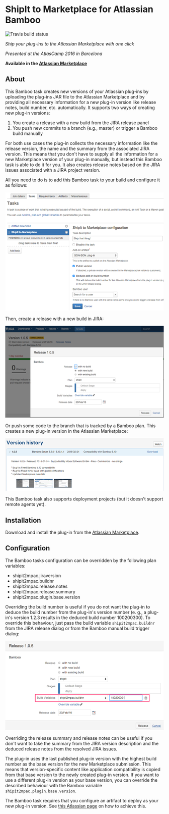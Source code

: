 # ShipIt to Marketplace for Atlassian Bamboo

![Travis build status](https://travis-ci.org/mibexsoftware/shipit2marketplace.svg?branch=master)

*Ship your plug-ins to the Atlassian Marketplace with one click*

*Presented at the AtlasCamp 2016 in Barcelona*

**Available in the [Atlassian Marketplace](https://marketplace.atlassian.com/plugins/ch.mibex.bamboo.shipit2mpac/server/overview)**


## About

This Bamboo task creates new versions of your Atlassian plug-ins by uploading the plug-ins JAR file to the Atlassian Marketplace
and by providing all necessary information for a new plug-in version like release notes, build number, etc. automatically.
It supports two ways of creating new plug-in versions:
 
1. You create a release with a new build from the JIRA release panel
2. You push new commits to a branch (e.g., master) or trigger a Bamboo build manually

For both use cases the plug-in collects the necessary information like the release version, the name and the summary 
from the associated JIRA version. This means that you don't have to supply all the information for a new Marketplace 
version of your plug-in manually, but instead this Bamboo task is able to do it for you. It also creates 
release notes based on the JIRA issues associated with a JIRA project version.

All you need to do is to add this Bamboo task to your build and configure it as follows:

![Screenshot Bamboo task configuration](doc/task-config.png)

Then, create a release with a new build in JIRA:

![Screenshot of how to trigger a release in JIRA](doc/release-from-jira.png)

Or push some code to the branch that is tracked by a Bamboo plan. This creates a new plug-in version in the Atlassian Marketplace:

![New Marketplace version](doc/marketplace-version.png)

This Bamboo task also supports deployment projects (but it doesn't support remote agents yet).


## Installation

Download and install the plug-in from the [Atlassian Marketplace](https://marketplace.atlassian.com/plugins/ch.mibex.bamboo.shipit2mpac/server/overview).


## Configuration

The Bamboo tasks configuration can be overridden by the following plan variables:
 
* shipit2mpac.jiraversion
* shipit2mpac.buildnr
* shipit2mpac.release.notes
* shipit2mpac.release.summary
* shipit2mpac.plugin.base.version

Overriding the build number is useful if you do not want the plug-in to deduce the build 
number from the plug-in's version number (e. g., a plug-in's version 1.2.3 results in the deduced build number 100200300).
To override this behaviour, just pass the build variable `shipit2mpac.buildnr` from the JIRA release dialog or from 
the Bamboo manual build trigger dialog:

![Screenshot Bamboo variable to override the build number](doc/build-variable.png)

Overriding the release summary and release notes can be useful if you don't want to take the summary from the JIRA
version description and the deduced release notes from the resolved JIRA issues.

The plug-in uses the last published plug-in version with the highest build number as the base version for the new Marketplace
submission. This means that version-specific content like application compatibility is copied from that base version to the
newly created plug-in version. If you want to use a different plug-in version as your base version, you can override the
described behaviour with the Bamboo variable `shipit2mpac.plugin.base.version`.

The Bamboo task requires that you configure an artifact to deploy as your new plug-in version. 
See [this Atlassian page](https://confluence.atlassian.com/display/BAMBOO058/Sharing+artifacts) on how to achieve this.
